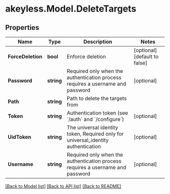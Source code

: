 # akeyless.Model.DeleteTargets

## Properties

Name | Type | Description | Notes
------------ | ------------- | ------------- | -------------
**ForceDeletion** | **bool** | Enforce deletion | [optional] [default to false]
**Password** | **string** | Required only when the authentication process requires a username and password | [optional] 
**Path** | **string** | Path to delete the targets from | 
**Token** | **string** | Authentication token (see &#x60;/auth&#x60; and &#x60;/configure&#x60;) | [optional] 
**UidToken** | **string** | The universal identity token, Required only for universal_identity authentication | [optional] 
**Username** | **string** | Required only when the authentication process requires a username and password | [optional] 

[[Back to Model list]](../README.md#documentation-for-models) [[Back to API list]](../README.md#documentation-for-api-endpoints) [[Back to README]](../README.md)

